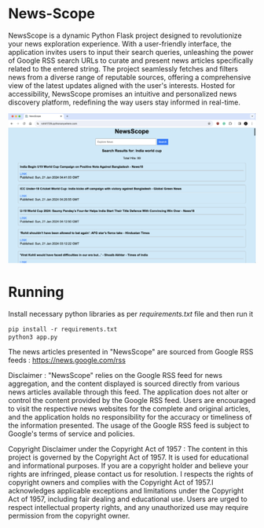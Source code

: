 # News-Scope

NewsScope is a dynamic Python Flask project designed to revolutionize your news exploration experience. With a user-friendly interface, the application invites users to input their search queries, unleashing the power of Google RSS search URLs to curate and present news articles specifically related to the entered string. The project seamlessly fetches and filters news from a diverse range of reputable sources, offering a comprehensive view of the latest updates aligned with the user's interests. Hosted for accessibility, NewsScope promises an intuitive and personalized news discovery platform, redefining the way users stay informed in real-time.

![ScreenShot](image.png)

# Running

Install necessary python libraries as per _requirements.txt_ file and then run it

```
pip install -r requirements.txt
python3 app.py
```
The news articles presented in "NewsScope" are sourced from Google RSS feeds : https://news.google.com/rss

Disclaimer : "NewsScope" relies on the Google RSS feed for news aggregation, and the content displayed is sourced directly from various news articles available through this feed. The application does not alter or control the content provided by the Google RSS feed. Users are encouraged to visit the respective news websites for the complete and original articles, and the application holds no responsibility for the accuracy or timeliness of the information presented. The usage of the Google RSS feed is subject to Google's terms of service and policies.

Copyright Disclaimer under the Copyright Act of 1957 : The content in this project is governed by the Copyright Act of 1957. It is used for educational and informational purposes. If you are a copyright holder and believe your rights are infringed, please contact us for resolution. I respects the rights of copyright owners and complies with the Copyright Act of 1957.I acknowledges applicable exceptions and limitations under the Copyright Act of 1957, including fair dealing and educational use. Users are urged to respect intellectual property rights, and any unauthorized use may require permission from the copyright owner.
